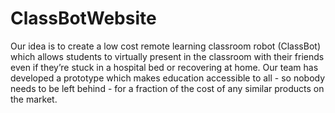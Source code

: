# ClassBotWebsite

Our idea is to create a low cost remote learning classroom robot (ClassBot) which allows students to virtually present in the classroom with their friends even if they’re stuck in a hospital bed or recovering at home. Our team has developed a prototype which makes education accessible to all - so nobody needs to be left behind - for a fraction of the cost of any similar products on the market.

